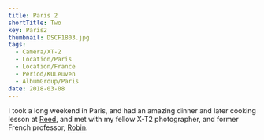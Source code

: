 ```yaml
---
title: Paris 2
shortTitle: Two
key: Paris2
thumbnail: DSCF1803.jpg
tags:
  - Camera/XT-2
  - Location/Paris
  - Location/France
  - Period/KULeuven
  - AlbumGroup/Paris
date: 2018-03-08
---
```

I took a long weekend in Paris, and had an amazing dinner and later cooking lesson at [Reed](https://www.tripadvisor.com/Restaurant_Review-g187147-d2369146-Reviews-Reed-Paris_Ile_de_France.html), and met with my fellow X-T2 photographer, and former French professor, [Robin](https://unsplash.com/@robinoode).
